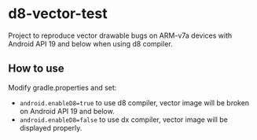 # d8-vector-test
Project to reproduce vector drawable bugs on ARM-v7a devices with Android API 19 and below when using d8 compiler.

How to use
----------
Modify gradle.properties and set:
- `android.enableD8=true` to use d8 compiler, vector image will be broken on Android API 19 and below.
- `android.enableD8=false` to use dx compiler, vector image will be displayed properly.
